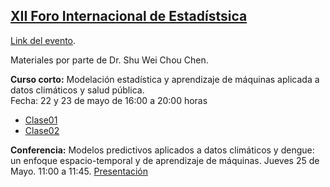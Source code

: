 ## <a href="https://sites.google.com/view/foroestadisticaaplicada/p%C3%A1gina-principal?authuser=0">XII Foro Internacional de Estadístsica</a>

<a href="https://sites.google.com/view/foroestadisticaaplicada/p%C3%A1gina-principal?authuser=0">Link
del evento</a>.

Materiales por parte de Dr. Shu Wei Chou Chen.

**Curso corto:** Modelación estadística y aprendizaje de máquinas
aplicada a datos climáticos y salud pública.  
Fecha: 22 y 23 de mayo de 16:00 a 20:00 horas

-   <a href="Clase01.html">Clase01</a>
-   <a href="Clase02.html">Clase02</a>

**Conferencia:** Modelos predictivos aplicados a datos climáticos y
dengue: un enfoque espacio-temporal y de aprendizaje de máquinas. Jueves
25 de Mayo. 11:00 a 11:45. <a href="./conferencia.pdf">Presentación</a>
